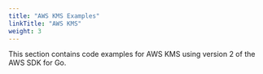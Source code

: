 ```yaml
---
title: "AWS KMS Examples"
linkTitle: "AWS KMS"
weight: 3
---
```


This section contains code examples for AWS KMS using version 2 of the AWS SDK for Go.
